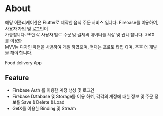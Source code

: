 # About
  해당 어플리케이션은 Flutter로 제작한 음식 주문 서비스 입니다. Firebase를 이용하여, 사용자 가입 및 로그인이<br> 
  가능합니다. 또한 각 사용자 별로 주문 및 결제의 데이터를 저장 및 관리 합니다. GetX를 이용한<br>
   MVVM 디자인 패턴을 사용하여 개발 하였으며, 현재는 프로토 타입 이며, 추후 더 개발을 해야 합니다. 

Food delivery App

## Feature
- Firebase Auth 를 이용한 계정 생성 및 로그인
- Firebase Database 및 Storage를 이용 하여, 각각의 계정에 대한 정보 및 주문 정보를 Save & Delete & Load
- GetX를 이용한 Binding 및 Stream

